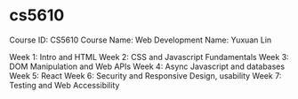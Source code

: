 # cs5610

Course ID: CS5610
Course Name: Web Development
Name: Yuxuan Lin

Week 1: Intro and HTML
Week 2: CSS and Javascript Fundamentals
Week 3: DOM Manipulation and Web APIs
Week 4: Async Javascript and databases
Week 5: React
Week 6: Security and Responsive Design, usability
Week 7: Testing and Web Accessibility
